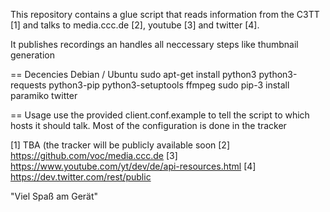 This repository contains a glue script that reads information from the C3TT [1] and talks to media.ccc.de [2], youtube [3] and twitter [4].

It publishes recordings an handles all neccessary steps like thumbnail generation

== Decencies
Debian / Ubuntu
sudo apt-get install python3 python3-requests python3-pip python3-setuptools ffmpeg
sudo pip-3 install paramiko twitter

== Usage
use the provided client.conf.example to tell the script to which hosts it should talk. Most of the configuration is done in the tracker

[1] TBA (the tracker will be publicly available soon
[2] https://github.com/voc/media.ccc.de
[3] https://www.youtube.com/yt/dev/de/api-resources.html
[4] https://dev.twitter.com/rest/public


"Viel Spaß am Gerät"
